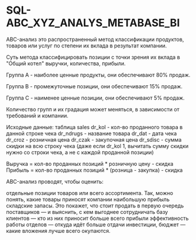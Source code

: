 # SQL-ABC_XYZ_ANALYS_METABASE_BI
ABC-анализ это распространенный метод классификации продуктов, товаров или услуг по степени их вклада в результат компании.

Суть метода классифицировать позиции с точки зрения их вклада в "Общий котел" выручки, количества, прибыли.

Группа А - наиболее ценные продукты, они обеспечивают 80% продаж.

Группа В - промежуточные позиции, они обеспечивают 15% продаж.

Группа С - наименее ценные позиции, они обеспечивают 5% продаж.

Количество групп и их градация может меняться, в зависимости от требований и компании.

Исходные данные: таблица sales
dr_kol - кол-во проданного товара в данной строке чека
dr_ndrugs - название товара
dr_dat - дата чека
dr_croz - розничная цена
dr_czak - закупочная цена
dr_sdisc - сумма скидки на всю строку чека (даже если dr_kol 1, вычитать сумму скидки нужно со строки чека, а не с каждой проданной позиции)

Выручка = кол-во проданных позиций * розничную цену - скидка
Прибыль = кол-во проданных позиций * (розница - закупка) - скидка

ABC-анализ проводят, чтобы оценить:

отдельные позиции товаров или всего ассортимента. Так, можно понять, какие товары приносят компании наибольшую прибыль
складские запасы. Это покажет, что стоит продать в первую очередь
поставщиков — и выяснить, с кем выгоднее сотрудничать
базу клиентов — кто из них приносит больше всего прибыли
эффективность работы отделов — откуда идёт больше отдачи
инвестиции, бюджет — какие вложения лучше всего окупаются.
